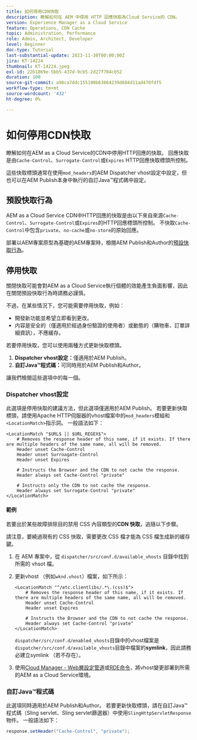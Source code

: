 ```yaml
---
title: 如何停用CDN快取
description: 瞭解如何在 AEM 中停用 HTTP 回應快取為Cloud Service的 CDN。
version: Experience Manager as a Cloud Service
feature: Operations, CDN Cache
topic: Administration, Performance
role: Admin, Architect, Developer
level: Beginner
doc-type: Tutorial
last-substantial-update: 2023-11-30T00:00:00Z
jira: KT-14224
thumbnail: KT-14224.jpeg
exl-id: 22b1869e-5bb5-437d-9cb5-2d27f704c052
duration: 100
source-git-commit: a98ca7ddc155190b63664239d604d11ad470fdf5
workflow-type: tm+mt
source-wordcount: '432'
ht-degree: 0%

---
```


# 如何停用CDN快取

瞭解如何在AEM as a Cloud Service的CDN中停用HTTP回應的快取。 回應快取是由`Cache-Control`、`Surrogate-Control`或`Expires` HTTP回應快取標頭所控制。

這些快取標頭通常在使用`mod_headers`的AEM Dispatcher vhost設定中設定，但也可以在AEM Publish本身中執行的自訂Java™程式碼中設定。

## 預設快取行為

AEM as a Cloud Service CDN中HTTP回應的快取是由以下來自來源`Cache-Control`、`Surrogate-Control`或`Expires`的HTTP回應標頭所控制。  不快取`Cache-Control`中包含`private`、`no-cache`或`no-store`的原始回應。

部署以AEM專案原型為基礎的AEM專案時，檢閱AEM Publish和Author的[預設快取行為](./enable-caching.md#default-caching-behavior)。


## 停用快取

關閉快取可能會對AEM as a Cloud Service執行個體的效能產生負面影響，因此在關閉預設快取行為時請務必謹慎。

不過，在某些情況下，您可能需要停用快取，例如：

- 開發新功能並希望立即看到更改。
- 内容是安全的（僅適用於經過身份驗證的使用者）或動態的（購物車、訂單詳細資訊），不應緩存。

若要停用快取，您可以使用兩種方式更新快取標頭。

1. **Dispatcher vhost設定：**&#x200B;僅適用於AEM Publish。
1. **自訂Java™程式碼：**&#x200B;可同時用於AEM Publish和Author。

讓我們檢閱這些選項中的每一個。

### Dispatcher vhost設定

此選項是停用快取的建議方法，但此選項僅適用於AEM Publish。 若要更新快取標頭，請使用Apache HTTP伺服器的vhost檔案中的`mod_headers`模組和`<LocationMatch>`指示詞。 一般語法如下：

```
<LocationMatch "$URL$ || $URL_REGEX$">
    # Removes the response header of this name, if it exists. If there are multiple headers of the same name, all will be removed.
    Header unset Cache-Control
    Header unset Surroagate-Control
    Header unset Expires

    # Instructs the Browser and the CDN to not cache the response.
    Header always set Cache-Control "private"

    # Instructs only the CDN to not cache the response.
    Header always set Surrogate-Control "private"
</LocationMatch>
```

#### 範例

若要出於某些故障排除目的禁用 CSS 內容類型的&#x200B;**CDN 快取**，追隨以下步驟。

請注意，要繞過現有的 CSS 快取，需要更改 CSS 檔才能為 CSS 檔生成新的緩存鍵。

1. 在 AEM 專案中，從 `dispatcher/src/conf.d/available_vhosts` 目錄中找到所需的 vhsot 檔。
1. 更新vhost （例如`wknd.vhost`）檔案，如下所示：

   ```
   <LocationMatch "^/etc.clientlibs/.*\.(css)$">
       # Removes the response header of this name, if it exists. If there are multiple headers of the same name, all will be removed.
       Header unset Cache-Control
       Header unset Expires
   
       # Instructs the Browser and the CDN to not cache the response.
       Header always set Cache-Control "private"
   </LocationMatch>
   ```

   `dispatcher/src/conf.d/enabled_vhosts`目錄中的vhost檔案是`dispatcher/src/conf.d/available_vhosts`目錄中檔案的&#x200B;**symlink**，因此請務必建立symlink （若不存在）。
1. 使用[Cloud Manager - Web層設定管道](https://experienceleague.adobe.com/docs/experience-manager-cloud-service/content/implementing/using-cloud-manager/cicd-pipelines/introduction-ci-cd-pipelines.html?#web-tier-config-pipelines)或[RDE命令](https://experienceleague.adobe.com/docs/experience-manager-learn/cloud-service/developing/rde/how-to-use.html?lang=en#deploy-apache-or-dispatcher-configuration)，將vhost變更部署到所需的AEM as a Cloud Service環境。

### 自訂Java™程式碼

此選項同時適用於AEM Publish和Author。 若要更新快取標頭，請在自訂Java™程式碼（Sling servlet、Sling servlet篩選器）中使用`SlingHttpServletResponse`物件。 一般語法如下：

```java
response.setHeader("Cache-Control", "private");
```
